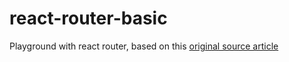 # react-router-basic

Playground with react router, based on this [original source article](https://medium.com/@dabit3/beginner-s-guide-to-react-router-53094349669#.eilbu7ccp)
